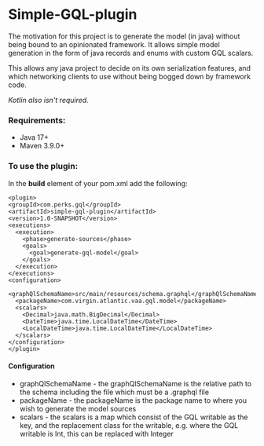 # **Simple-GQL-plugin**

The motivation for this project is to generate the model (in java) without being bound to an opinionated framework. It allows
simple model generation in the form of java records and enums with custom GQL scalars.

This allows any java project to decide on its own serialization features, and which networking clients to use without being
bogged down by framework code.

_Kotlin also isn't required._

### Requirements:

* Java 17+
* Maven 3.9.0+

### To use the plugin:

In the **build** element of your pom.xml add the following:

```
<plugin>
<groupId>com.perks.gql</groupId>
<artifactId>simple-gql-plugin</artifactId>
<version>1.0-SNAPSHOT</version>
<executions>
  <execution>
    <phase>generate-sources</phase>
    <goals>
      <goal>generate-gql-model</goal>
    </goals>
  </execution>
</executions>
<configuration>
  <graphQlSchemaName>src/main/resources/schema.graphql</graphQlSchemaName>
  <packageName>com.virgin.atlantic.vaa.gql.model</packageName>
  <scalars>
    <Decimal>java.math.BigDecimal</Decimal>
    <DateTime>java.time.LocalDateTime</DateTime>
    <LocalDateTime>java.time.LocalDateTime</LocalDateTime>
  </scalars>
</configuration>
</plugin>
```

#### Configuration


* graphQlSchemaName - the graphQlSchemaName is the relative path to the schema including the file which must be a .graphql file
* packageName - the packageName is the package name to where you wish to generate the model sources
* scalars - the scalars is a map which consist of the GQL writable as the key, and the replacement class for the writable, e.g. where the GQL writable is Int, this can be replaced with Integer